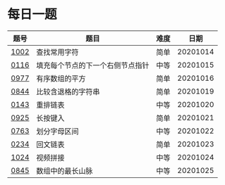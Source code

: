 # 每日一题

|题号|题目|难度|日期|
|----|----|----|----|
|[1002](https://leetcode-cn.com/problems/find-common-characters/)|查找常用字符|简单|20201014|
|[0116](https://leetcode-cn.com/problems/populating-next-right-pointers-in-each-node/)|填充每个节点的下一个右侧节点指针|中等|20201015|
|[0977](https://leetcode-cn.com/problems/squares-of-a-sorted-array/)|有序数组的平方|简单|20201016|
|[0844](https://leetcode-cn.com/problems/backspace-string-compare/)|比较含退格的字符串|简单|20201019|
|[0143](https://leetcode-cn.com/problems/reorder-list/)|重排链表|中等|20201020|
|[0925](https://leetcode-cn.com/problems/long-pressed-name/)|长按键入|简单|20201021|
|[0763](https://leetcode-cn.com/problems/partition-labels/)|划分字母区间|中等|20201022|
|[0234](https://leetcode-cn.com/problems/palindrome-linked-list/)|回文链表|简单|20201023|
|[1024](https://leetcode-cn.com/problems/video-stitching/)|视频拼接|中等|20201024|
|[0845](https://leetcode-cn.com/problems/longest-mountain-in-array/)|数组中的最长山脉|中等|20201025|